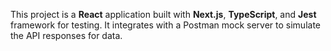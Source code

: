 
This project is a **React** application built with **Next.js**, **TypeScript**, and **Jest** framework for testing. It integrates with a Postman mock server to simulate the API responses  for data.

